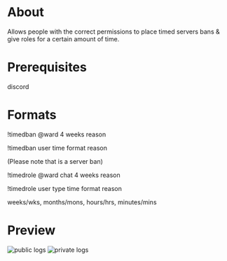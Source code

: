 # About
Allows people with the correct permissions to place timed servers bans &amp; give roles for a certain amount of time.

# Prerequisites
discord

# Formats
!timedban @ward 4 weeks reason

!timedban user time format reason

(Please note that is a server ban)

!timedrole @ward chat 4 weeks reason

!timedrole user type time format reason

weeks/wks, months/mons, hours/hrs, minutes/mins

# Preview
![public logs](https://i.gyazo.com/2cc23d4dd91979e5672d3448e6a8b3fb.png)
![private logs](https://i.gyazo.com/6f14c25aa27845caa1ab198fe28128d4.png)
